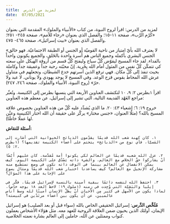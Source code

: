 ```yaml
---
title:  لمزيد من الدرس
date:  07/05/2021
---
```


لمزيد من الدرس: اقرأ لروح النبوة، من كتاب «الأنبياء والملوك» المقدمة التي بعنوان «كَرْم الرَّب»، صفحة ١١-١٥؛ والفصل الذي بعنوان «رجاء للأمم»، صفحة ٢٤٥- ٢٥١؛ والفصل الذي بعنوان «بيت إسرائيل»، صفحة ٤٦٥- ٤٧٥.

«لا يعترف الله بأيّ امتياز من ناحية القوميّة أو الجنس أو الطبقة الاجتماعيّة. فهو خالق الجنس البشري بأكمله وجميع الناس هم أُسرة واحدة بالخَلق، والجميع يكونون واحداً بالفداء. لقد جاء المسيح ليقوّض كُلّ سياج وليفتح كُلّ قسم من أروقة الهيكل على سعته كي تتمكّن كُلّ نفس من المثول أمام الله بِحُرية. إنّ محبّته رحبة جداً وعميقة جداً وكاملة بحيث تنفذ إلى كُلّ مكان. فهي ترفع الذين أسرتهم خدع الشيطان، وتجعلهم في متناول عرش الله المحاط بقوس قزح الوعد. وفي المسيح لا يوجد يهودي ولا يوناني. لا عبد ولا حرّ» (روح النبوة، الأنبياء والملوك، صفحة ٢٤٦، ٢٤٧).

اقرأ ١بطرس ٢: ٩، ١٠ لتكتشف العناوين الأربعة التي ينسبها بطرس إلى الكنيسة. وتُعبِّر مراجع العَهْد القديمة التالية، التي تشير إلى إسرائيل، عن معظم هذه العناوين:

خروج ١٩: ٦؛ إشعياء ٤٣: ٢٠. ما الذي يُشدِّد عليه كُلّ من هذه العناوين بخصوص علاقة المسيح بالله؟ (مثلًا العنوان، «جنس مختار» يركّز على حقيقة أن الله اختار الكنيسة وعيَّن لها عملًا خاصًّا).

**أسئلة للنقاش:**

`١. كان كهنة شعب الله قديمًا يقدِّمون الذبائح الحيوانية التي أشارت إلى المَسيَّا، فأي نوع من «الذبائح» يتحتم على أعضاء الكنيسة تقديمها؟ (١بطرس ٢: ٥).`

`٢. عزل الله شعبه قديمًا عن العالم لكي يكونوا أمة مُقدَّسة. كان عليهم أَيْضًا أنْ يشاركوا حقَّ الخلاص مع العالم. والشيء ذاته يَصْدُق على الكنيسة اليوم. كيف يمكن الانفصال عن العالم بينما في الوقت ذاته نكون في وضع نستطيع منه مشاركة الإنجيل مع العالم؟ كيف يساعدنا اختبار شعب الله قديمًا ومثال يسوع على الإجابة على هذا السؤال؟`

`٣. احتفظ الله لنفسه دائمًا ببقية أمينة بالنسبة لإسرائيل قديمًا. فكّر في إيليا والبَقيَّة التي وُجِدت في زمنه (١ملوك ١٩؛ لاحظ العد ١٨ بوجه خاص). لماذا يكون من الأسهل في كثير مِن الأحيان أنْ يظلَّ الإنسان أمينًا لله وسط أناس عالميين، عن أن يكون بين أعضاء مرتَدّين في كنيسته؟`

**مُلَخَّص الدَّرس**: إسرائيل الحقيقي الخاص بالله (سواء قبل أو بعد الصليب) هو إسرائيل الإيمان، أولئك الذين يحيون ضمن العلاقة الروحية للعهد معه. مثل هؤلاء الأشخاص يعملون كنواب وممثلين عن الله، حاملين إلى العالم بشارة نعمته الخلاصية.
